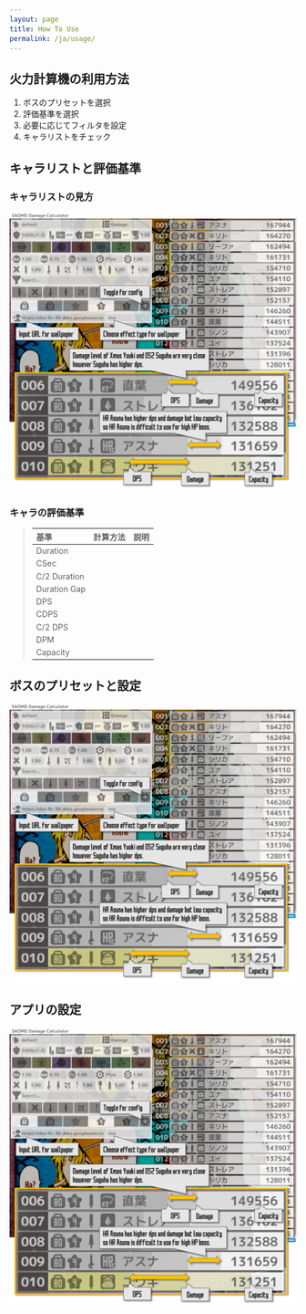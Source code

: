 ```yaml
---
layout: page
title: How To Use
permalink: /ja/usage/
---
```

## 火力計算機の利用方法
1. ボスのプリセットを選択
2. 評価基準を選択
3. 必要に応じてフィルタを設定
4. キャラリストをチェック

## キャラリストと評価基準
### キャラリストの見方
![Metrics Indicator](/image/saomd%20dc%20help.jpg)

### キャラの評価基準
> |基準|計算方法|説明|
> |:--|:--|:--|
> |Duration|||
> |CSec|||
> |C/2 Duration|||
> |Duration Gap|||
> |DPS|||
> |CDPS|||
> |C/2 DPS|||
> |DPM|||
> |Capacity|||

## ボスのプリセットと設定
![Boss Setting](/image/saomd%20dc%20help.jpg)

## アプリの設定
![App Configurations](/image/saomd%20dc%20help.jpg)


